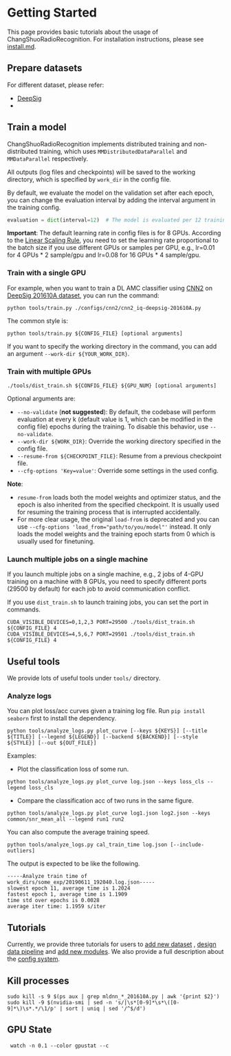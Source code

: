 # Getting Started

This page provides basic tutorials about the usage of ChangShuoRadioRecognition. For installation instructions, please
see [install.md](install.md).

## Prepare datasets

For different dataset, please refer:

- [DeepSig](./dataset/deepsig.md)
- 



## Train a model

ChangShuoRadioRecognition implements distributed training and non-distributed training, which uses `MMDistributedDataParallel`
and `MMDataParallel` respectively.

All outputs (log files and checkpoints) will be saved to the working directory, which is specified by `work_dir` in the
config file.

By default, we evaluate the model on the validation set after each epoch, you can change the evaluation interval by
adding the interval argument in the training config.

```python
evaluation = dict(interval=12)  # The model is evaluated per 12 training epoch.
```

**Important**: The default learning rate in config files is for 8 GPUs. According to
the [Linear Scaling Rule](https://arxiv.org/abs/1706.02677), you need to set the learning rate proportional to the batch
size if you use different GPUs or samples per GPU, e.g., lr=0.01 for 4 GPUs * 2 sample/gpu and lr=0.08 for 16 GPUs * 4
sample/gpu.

### Train with a single GPU

For example, when you want to train a DL AMC classifier using [CNN2](configs/cnn2) on [DeepSig 201610A dataset](https://www.deepsig.ai/datasets), you can run the command: 
```shell
python tools/train.py ./configs/cnn2/cnn2_iq-deepsig-201610A.py
```
The common style is:
```shell
python tools/train.py ${CONFIG_FILE} [optional arguments]
```

If you want to specify the working directory in the command, you can add an argument `--work-dir ${YOUR_WORK_DIR}`.

### Train with multiple GPUs

```shell
./tools/dist_train.sh ${CONFIG_FILE} ${GPU_NUM} [optional arguments]
```

Optional arguments are:

- `--no-validate` (**not suggested**): By default, the codebase will perform evaluation at every k (default value is 1,
  which can be modified in the config file) epochs during the training. To disable this behavior, use `--no-validate`.
- `--work-dir ${WORK_DIR}`: Override the working directory specified in the config file.
- `--resume-from ${CHECKPOINT_FILE}`: Resume from a previous checkpoint file.
- `--cfg-options 'Key=value'`: Override some settings in the used config.

**Note**:

- `resume-from` loads both the model weights and optimizer status, and the epoch is also inherited from the specified
  checkpoint. It is usually used for resuming the training process that is interrupted accidentally.
- For more clear usage, the original `load-from` is deprecated and you can
  use `--cfg-options 'load_from="path/to/you/model"'` instead. It only loads the model weights and the training epoch
  starts from 0 which is usually used for finetuning.

### Launch multiple jobs on a single machine

If you launch multiple jobs on a single machine, e.g., 2 jobs of 4-GPU training on a machine with 8 GPUs, you need to
specify different ports (29500 by default) for each job to avoid communication conflict.

If you use `dist_train.sh` to launch training jobs, you can set the port in commands.

```shell
CUDA_VISIBLE_DEVICES=0,1,2,3 PORT=29500 ./tools/dist_train.sh ${CONFIG_FILE} 4
CUDA_VISIBLE_DEVICES=4,5,6,7 PORT=29501 ./tools/dist_train.sh ${CONFIG_FILE} 4
```

## Useful tools

We provide lots of useful tools under `tools/` directory.

### Analyze logs

You can plot loss/acc curves given a training log file. Run `pip install seaborn` first to install the dependency.

```shell
python tools/analyze_logs.py plot_curve [--keys ${KEYS}] [--title ${TITLE}] [--legend ${LEGEND}] [--backend ${BACKEND}] [--style ${STYLE}] [--out ${OUT_FILE}]
```

Examples:

- Plot the classification loss of some run.

```shell
python tools/analyze_logs.py plot_curve log.json --keys loss_cls --legend loss_cls
```

- Compare the classification acc of two runs in the same figure.

```shell
python tools/analyze_logs.py plot_curve log1.json log2.json --keys common/snr_mean_all --legend run1 run2
```

You can also compute the average training speed.

```shell
python tools/analyze_logs.py cal_train_time log.json [--include-outliers]
```

The output is expected to be like the following.

```
-----Analyze train time of work_dirs/some_exp/20190611_192040.log.json-----
slowest epoch 11, average time is 1.2024
fastest epoch 1, average time is 1.1909
time std over epochs is 0.0028
average iter time: 1.1959 s/iter

```

## Tutorials

Currently, we provide three tutorials for users to [add new dataset](tutorials/new_dataset.md)
, [design data pipeline](tutorials/data_pipeline.md) and [add new modules](tutorials/new_modules.md). We also provide a
full description about the [config system](config.md).

## Kill processes

```shell
sudo kill -s 9 $(ps aux | grep mldnn_*_201610A.py | awk '{print $2}')
sudo kill -9 $(nvidia-smi | sed -n 's/|\s*[0-9]*\s*\([0-9]*\)\s*.*/\1/p' | sort | uniq | sed '/^$/d')
```

## GPU State

```shell
 watch -n 0.1 --color gpustat --c
```